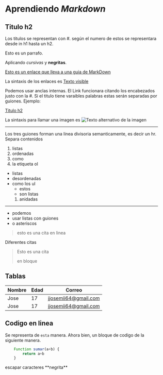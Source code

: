 # Aprendiendo _Markdown_

## Titulo h2

Los titulos se representan con #. según el numero de estos se representara desde in h1 hasta un h2.

Esto es un parrafo.

Aplicando _cursivas_ y **negritas**.

[Esto es un enlace que lleva a una guia de MarkDown](https://joedicastro.com/pages/markdown.html)

La sintaxis de los enlaces es [Texto visible](link)

Podemos usar anclas internas. El Link funcionara citando los encabezados justo con la #. Si el titulo tiene varaibles palabras estas serán separadas por guiones. Ejemplo:

[Titulo h2](#titulo-h2)

La sintaxis para llamar una imagen es ![Texto alternativo de la imagen](ruta-de-la-imagen.jpg)

---

Los tres guiones forman una linea divisoria semanticamente, es decir un hr. Separa contenidos

1. listas
1. ordenadas
1. como
1. la etiqueta ol

- listas
- desordenadas
- como los ul
  - estos
  - son listas
  1. anidadas

---

- podemos
- usar listas con guiones
- o asteriscos

> esto es una cita en linea

Diferentes citas

> Esto es una cita
>
> en bloque

## Tablas

| Nombre | Edad | Correo               |
| ------ | ---- | -------------------- |
| Jose   | 17   | jjosemii64@gmail.com |
| Jose   | 17   | jjosemii64@gmail.com |

## Codigo en linea

Se representa de `esta` manera.
Ahora bien, un bloque de codigo de la siguiente manera.

```js
    Function sumar(a+b) {
        return a+b
    }
```

<!-- comentarios en markdown -->

escapar caracteres \*\*negrita\*\*
